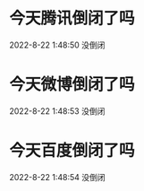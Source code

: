 # 今天腾讯倒闭了吗

2022-8-22 1:48:50 没倒闭

# 今天微博倒闭了吗

2022-8-22 1:48:53 没倒闭

# 今天百度倒闭了吗

2022-8-22 1:48:54 没倒闭

